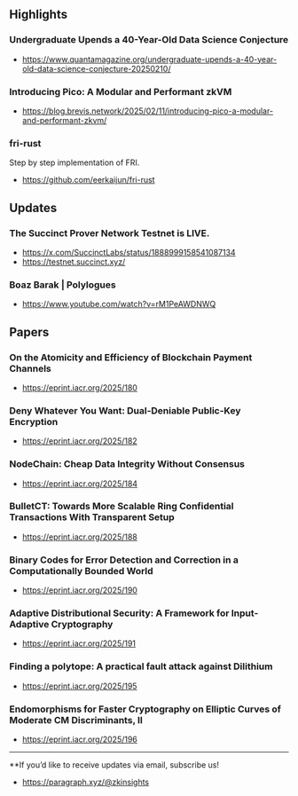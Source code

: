 ## Highlights
### Undergraduate Upends a 40-Year-Old Data Science Conjecture
- <https://www.quantamagazine.org/undergraduate-upends-a-40-year-old-data-science-conjecture-20250210/>
### Introducing Pico: A Modular and Performant zkVM
- <https://blog.brevis.network/2025/02/11/introducing-pico-a-modular-and-performant-zkvm/>
### fri-rust
Step by step implementation of FRI.
- <https://github.com/eerkaijun/fri-rust>

## Updates
### The Succinct Prover Network Testnet is LIVE.
- <https://x.com/SuccinctLabs/status/1888999158541087134>
- <https://testnet.succinct.xyz/>
### Boaz Barak | Polylogues
- <https://www.youtube.com/watch?v=rM1PeAWDNWQ>

## Papers
### On the Atomicity and Efficiency of Blockchain Payment Channels
- <https://eprint.iacr.org/2025/180>
### Deny Whatever You Want: Dual-Deniable Public-Key Encryption
- <https://eprint.iacr.org/2025/182>
### NodeChain: Cheap Data Integrity Without Consensus
- <https://eprint.iacr.org/2025/184>
### BulletCT: Towards More Scalable Ring Confidential Transactions With Transparent Setup
- <https://eprint.iacr.org/2025/188>
### Binary Codes for Error Detection and Correction in a Computationally Bounded World
- <https://eprint.iacr.org/2025/190>
### Adaptive Distributional Security: A Framework for Input-Adaptive Cryptography
- <https://eprint.iacr.org/2025/191>
### Finding a polytope: A practical fault attack against Dilithium
- <https://eprint.iacr.org/2025/195>
### Endomorphisms for Faster Cryptography on Elliptic Curves of Moderate CM Discriminants, II
- <https://eprint.iacr.org/2025/196>


---
**If you’d like to receive updates via email, subscribe us!

- <https://paragraph.xyz/@zkinsights>
